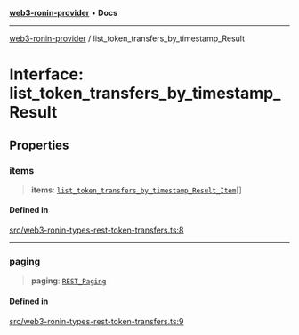 [**web3-ronin-provider**](../README.md) • **Docs**

***

[web3-ronin-provider](../globals.md) / list\_token\_transfers\_by\_timestamp\_Result

# Interface: list\_token\_transfers\_by\_timestamp\_Result

## Properties

### items

> **items**: [`list_token_transfers_by_timestamp_Result_Item`](list_token_transfers_by_timestamp_Result_Item.md)[]

#### Defined in

[src/web3-ronin-types-rest-token-transfers.ts:8](https://github.com/chuacw/web3-ronin-provider/blob/4a5337409914c1435eb29cf10385b5e91a5e50ae/src/web3-ronin-types-rest-token-transfers.ts#L8)

***

### paging

> **paging**: [`REST_Paging`](REST_Paging.md)

#### Defined in

[src/web3-ronin-types-rest-token-transfers.ts:9](https://github.com/chuacw/web3-ronin-provider/blob/4a5337409914c1435eb29cf10385b5e91a5e50ae/src/web3-ronin-types-rest-token-transfers.ts#L9)
